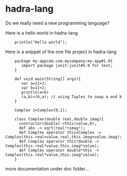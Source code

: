 # hadra-lang
Do we really need a new programming language?

Here is a hello world in hadra-lang

```hl
    println("Hello world");  
```

Here is a snippet of the one file project in hadra-lang
```hl
    package my-appcom.com.mycompany:my-app#1.0{
       import package junit:junit#5.0 for test;
    }
  
    def void main(String[] args){
       var a=1î+2;
       var b=1î+2;
       println(a+b)
       (a,b)=(b,a); // using Tuples to swap a and b
    }

    Complex î=Complex(0,1);

    class Complex(double real,double imag){
      contructor(double)->this(value,0);
      def abs -> sqrt(real²+imag²);
      def Complex operator this+Complex -> Complex(this.real+value.real,this.imag+value.imag);
      def Complex operator this*double -> Complex(this.real*value,this.imag*value);
      def Complex operator double*this -> Complex(this.real*value,this.imag*value);
    }
```

more documentation under doc folder...